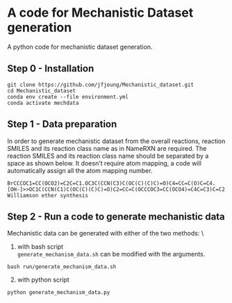 # A code for Mechanistic Dataset generation
A python code for mechanistic dataset generation. 

## Step 0 - Installation
```shell
git clone https://github.com/jfjoung/Mechanistic_dataset.git
cd Mechanistic_dataset
conda env create --file environment.yml
conda activate mechdata
```

## Step 1 - Data preparation
In order to generate mechanistic dataset from the overall reactions, reaction SMILES and its reaction class name as in NameRXN are required. The reaction SMILES and its reaction class name should be separated by a space as shown below.
It doesn't require atom mapping, a code will automatically assign all the atom mapping number. 
```text
BrCCCOC1=CC(OCO2)=C2C=C1.OC3C(CCN(C3)C(OC(C)(C)C)=O)C4=CC=C(O)C=C4.[OH-]>>OC1C(CCN(C1)C(OC(C)(C)C)=O)C2=CC=C(OCCCOC3=CC(OCO4)=C4C=C3)C=C2 Williamson ether synthesis
```

## Step 2 - Run a code to generate mechanistic data

Mechanistic data can be generated with either of the two methods: \
1. with bash script\
<code>generate_mechanism_data.sh</code> can be modified with the arguments. 
```shell
bash run/generate_mechanism_data.sh
```

2. with python script
```shell
python generate_mechanism_data.py
```